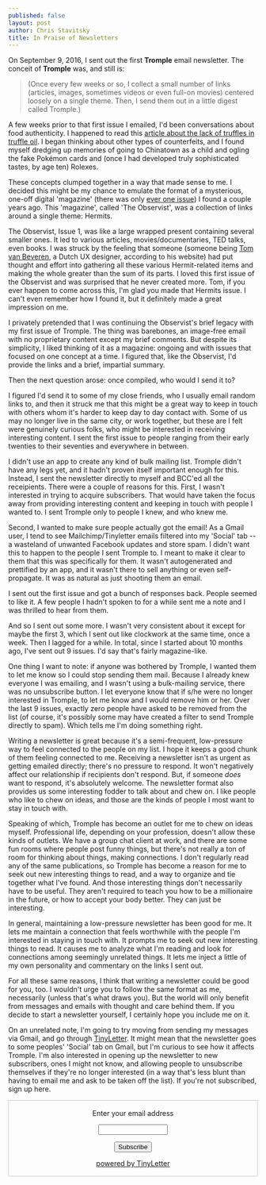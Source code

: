 ```yaml
---
published: false
layout: post
author: Chris Stavitsky
title: In Praise of Newsletters
---
```

On September 9, 2016, I sent out the first **Tromple** email newsletter. The conceit of **Tromple** was, and still is:

> (Once every few weeks or so, I collect a small number of links (articles, images, sometimes videos or even full-on movies) centered loosely on a single theme. Then, I send them out in a little digest called Tromple.)

A few weeks prior to that first issue I emailed, I'd been conversations about food authenticity. I happened to read this [article about the lack of truffles in truffle oil](https://priceonomics.com/there-are-no-truffles-in-truffle-oil/). I began thinking about other types of counterfeits, and I found myself dredging up memories of going to Chinatown as a child and ogling the fake Pokémon cards and (once I had developed truly sophisticated tastes, by age ten) Rolexes. 

These concepts clumped together in a way that made sense to me. I decided this might be my chance to emulate the format of a mysterious, one-off digital 'magazine' (there was only [ever one issue](http://observist.net/)) I found a couple years ago. This 'magazine', called 'The Observist', was a collection of links around a single theme: Hermits.

The Observist, Issue 1, was like a large wrapped present containing several smaller ones. It led to various articles, movies/documentaries, TED talks, even books. I was struck by the feeling that someone (someone being [Tom van Beveren](http://tomvanbeveren.nl/), a Dutch UX designer, according to his website) had put thought and effort into gathering all these various Hermit-related items and making the whole greater than the sum of its parts. I loved this first issue of the Observist and was surprised that he never created more. Tom, if you ever happen to come across this, I'm glad you made that Hermits issue. I can't even remember how I found it, but it definitely made a great impression on me.

I privately pretended that I was continuing the Observist's brief legacy with my first issue of Tromple. The thing was barebones, an image-free email with no proprietary content except my brief comments. But despite its simplicity, I liked thinking of it as a magazine: ongoing and with issues that focused on one concept at a time. I figured that, like the Observist, I'd provide the links and a brief, impartial summary.

Then the next question arose: once compiled, who would I send it to?

I figured I'd send it to some of my close friends, who I usually email random links to, and then it struck me that this might be a great way to keep in touch with others whom it's harder to keep day to day contact with. Some of us may no longer live in the same city, or work together, but these are I felt were genuinely curious folks, who might be interested in receiving interesting content. I sent the first issue to people ranging from their early twenties to their seventies and everywhere in between.

I didn't use an app to create any kind of bulk mailing list. Tromple didn't have any legs yet, and it hadn't proven itself important enough for this. Instead, I sent the newsletter directly to myself and BCC'ed all the receipients. There were a couple of reasons for this. First, I wasn't interested in trying to acquire subscribers. That would have taken the focus away from providing interesting content and keeping in touch with people I wanted to. I sent Tromple only to people I knew, and who knew me.

Second, I wanted to make sure people actually got the email! As a Gmail user, I tend to see Mailchimp/Tinyletter emails filtered into my 'Social' tab -- a wasteland of unwanted Facebook updates and store spam. I didn't want this to happen to the people I sent Tromple to. I meant to make it clear to them that this was specifically for them. It wasn't autogenerated and prettified by an app, and it wasn't there to sell anything or even self-propagate. It was as natural as just shooting them an email.

I sent out the first issue and got a bunch of responses back. People seemed to like it. A few people I hadn't spoken to for a while sent me a note and I was thrilled to hear from them.

And so I sent out some more. I wasn't very consistent about it except for maybe the first 3, which I sent out like clockwork at the same time, once a week. Then I lagged for a while. In total, since I started about 10 months ago, I've sent out 9 issues. I'd say that's fairly magazine-like.

One thing I want to note: if anyone was bothered by Tromple, I wanted them to let me know so I could stop sending them mail. Because I already knew everyone I was emailing, and I wasn't using a bulk-mailing service, there was no unsubscribe button. I let everyone know that if s/he were no longer interested in Tromple, to let me know and I would remove him or her. Over the last 9 issues, exactly zero people have asked to be removed from the list (of course, it's possibly some may have created a filter to send Tromple directly to spam). Which tells me I'm doing something right.

Writing a newsletter is great because it's a semi-frequent, low-pressure way to feel connected to the people on my list. I hope it keeps a good chunk of them feeling connected to me. Receiving a newsletter isn't as urgent as getting emailed directly; there's no pressure to respond. It won't negatively affect our relationship if recipients don't respond. But, if someone _does_ want to respond, it's absolutely welcome. The newsletter format also provides us some interesting fodder to talk about and chew on. I like people who like to chew on ideas, and those are the kinds of people I most want to stay in touch with.

Speaking of which, Tromple has become an outlet for me to chew on ideas myself. Professional life, depending on your profession, doesn't allow these kinds of outlets. We have a group chat client at work, and there are some fun rooms where people post funny things, but there's not really a ton of room for thinking about things, making connections. I don't regularly read any of the same publications, so Tromple has become a reason for me to seek out new interesting things to read, and a way to organize and tie together what I've found. And those interesting things don't necessarily have to be useful. They aren't required to teach you how to be a millionaire in the future, or how to accept your body better. They can just be interesting.

In general, maintaining a low-pressure newsletter has been good for me. It lets me maintain a connection that feels worthwhile with the people I'm interested in staying in touch with. It prompts me to seek out new interesting things to read. It causes me to analyze what I'm reading and look for connections among seemingly unrelated things. It lets me inject a little of my own personality and commentary on the links I sent out.

For all these same reasons, I think that writing a newsletter could be good for you, too. I wouldn't urge you to follow the same format as me, necessarily (unless that's what draws you). But the world will only benefit from messages and emails with thought and care behind them. If you decide to start a newsletter yourself, I certainly hope you include me on it.

On an unrelated note, I'm going to try moving from sending my messages via Gmail, and go through [TinyLetter](https://www.nytimes.com/2016/11/13/fashion/tinyletter-newsletters-the-new-blog.html). It might mean that the newsletter goes to some peoples' 'Social' tab on Gmail, but I'm curious to see how it affects Tromple. I'm also interested in opening up the newsletter to new subscribers, ones I might not know, and allowing people to unsubscribe themselves if they're no longer interested (in a way that's less blunt than having to email me and ask to be taken off the list). If you're not subscribed, sign up here.

 <form style="border:1px solid #ccc;padding:3px;text-align:center;" action="https://tinyletter.com/tromple" method="post" target="popupwindow" onsubmit="window.open('https://tinyletter.com/tromple', 'popupwindow', 'scrollbars=yes,width=800,height=600');return true"><p><label for="tlemail">Enter your email address</label></p><p><input type="text" style="width:140px" name="email" id="tlemail" /></p><input type="hidden" value="1" name="embed"/><input type="submit" value="Subscribe" /><p><a href="https://tinyletter.com" target="_blank">powered by TinyLetter</a></p></form>
         